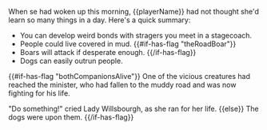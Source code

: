 When se had woken up this morning, {{playerName}} had not thought she'd learn so many things in a day. Here's a quick summary:

-   You can develop weird bonds with stragers you meet in a stagecoach.
-   People could live covered in mud.
    {{#if-has-flag "theRoadBoar"}}
-   Boars will attack if desperate enough.
    {{/if-has-flag}}
-   Dogs can easily outrun people.

{{#if-has-flag "bothCompanionsAlive"}}
One of the vicious creatures had reached the minister, who had fallen to the muddy road and was now fighting for his life.

"Do something!" cried Lady Willsbourgh, as she ran for her life.
{{else}}
The dogs were upon them.
{{/if-has-flag}}
